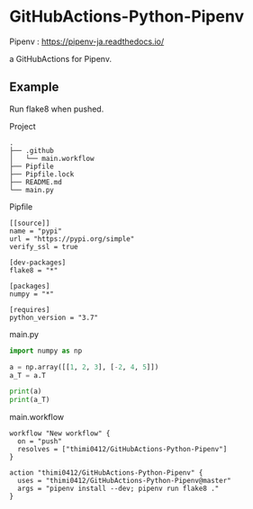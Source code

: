 # GitHubActions-Python-Pipenv
Pipenv : https://pipenv-ja.readthedocs.io/

a GitHubActions for Pipenv.

## Example
Run flake8 when pushed.

Project
```
.
├── .github
│   └── main.workflow
├── Pipfile
├── Pipfile.lock
├── README.md
└── main.py
```

Pipfile
```
[[source]]
name = "pypi"
url = "https://pypi.org/simple"
verify_ssl = true

[dev-packages]
flake8 = "*"

[packages]
numpy = "*"

[requires]
python_version = "3.7"

```

main.py
```python
import numpy as np

a = np.array([[1, 2, 3], [-2, 4, 5]])
a_T = a.T

print(a)
print(a_T)
```

main.workflow
```
workflow "New workflow" {
  on = "push"
  resolves = ["thimi0412/GitHubActions-Python-Pipenv"]
}

action "thimi0412/GitHubActions-Python-Pipenv" {
  uses = "thimi0412/GitHubActions-Python-Pipenv@master"
  args = "pipenv install --dev; pipenv run flake8 ."
}

```
